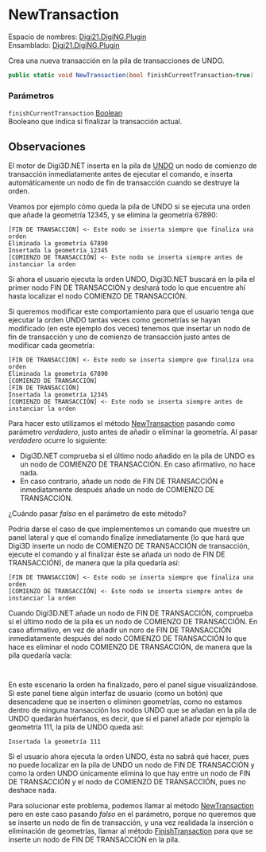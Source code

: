 # NewTransaction

Espacio de nombres: [Digi21.DigiNG.Plugin](../../../../)  
Ensamblado: [Digi21.DigiNG.Plugin](../../../../)

Crea una nueva transacción en la pila de transacciones de UNDO.

```csharp
public static void NewTransaction(bool finishCurrentTransaction=true)
```

### Parámetros

`finishCurrentTransaction` [Boolean](https://docs.microsoft.com/en-us/dotnet/api/system.boolean?view=net-5.0)  
Booleano que indica si finalizar la transacción actual.

## Observaciones

El motor de Digi3D.NET inserta en la pila de [UNDO](../../../../../../../../referencia/digi3d.net/ventana-de-dibujo/ordenes/u/undo.md) un nodo de comienzo de transacción inmediatamente antes de ejecutar el comando, e inserta automáticamente un nodo de fin de transacción cuando se destruye la orden.

Veamos por ejemplo cómo queda la pila de UNDO si se ejecuta una orden que añade la geometría 12345, y se elimina la geometría 67890:

```text
[FIN DE TRANSACCIÓN] <- Este nodo se inserta siempre que finaliza una orden
Eliminada la geometría 67890
Insertada la geometría 12345
[COMIENZO DE TRANSACCIÓN] <- Este nodo se inserta siempre antes de instanciar la orden
```

Si ahora el usuario ejecuta la orden UNDO, Digi3D.NET buscará en la pila el primer nodo FIN DE TRANSACCIÓN y deshará todo lo que encuentre ahí hasta localizar el nodo COMIENZO DE TRANSACCIÓN.

Si queremos modificar este comportamiento para que el usuario tenga que ejecutar la orden UNDO tantas veces como geometrías se hayan modificado \(en este ejemplo dos veces\) tenemos que insertar un nodo de fin de transacción y uno de comienzo de transacción justo antes de modificar cada geometría:

```text
[FIN DE TRANSACCIÓN] <- Este nodo se inserta siempre que finaliza una orden
Eliminada la geometría 67890
[COMIENZO DE TRANSACCIÓN]
[FIN DE TRANSACCIÓN] 
Insertada la geometría 12345
[COMIENZO DE TRANSACCIÓN] <- Este nodo se inserta siempre antes de instanciar la orden
```

Para hacer esto utilizamos el método [NewTransaction](newtransaction.md) pasando como parámetro _verdadero_, justo antes de añadir o eliminar la geometría. Al pasar _verdadero_ ocurre lo siguiente:

* Digi3D.NET comprueba si el último nodo añadido en la pila de UNDO es un nodo de COMIENZO DE TRANSACCIÓN. En caso afirmativo, no hace nada.
* En caso contrario, añade un nodo de FIN DE TRANSACCIÓN e inmediatamente después añade un nodo de COMIENZO DE TRANSACCIÓN.

¿Cuándo pasar _falso_ en el parámetro de este método?

Podría darse el caso de que implementemos un comando que muestre un panel lateral y que el comando finalize inmediatamente \(lo que hará que Digi3D inserte un nodo de COMIENZO DE TRANSACCIÓN de transacción, ejecute el comando y al finalizar éste se añada un nodo de FIN DE TRANSACCIÓN\), de manera que la pila quedaría así:

```text
[FIN DE TRANSACCIÓN] <- Este nodo se inserta siempre que finaliza una orden
[COMIENZO DE TRANSACCIÓN] <- Este nodo se inserta siempre antes de instanciar la orden
```

Cuando Digi3D.NET añade un nodo de FIN DE TRANSACCIÓN, comprueba si el último nodo de la pila es un nodo de COMIENZO DE TRANSACCIÓN. En caso afirmativo, en vez de añadir un noro de FIN DE TRANSACCIÓN inmediatamente después del nodo COMIENZO DE TRANSACCIÓN lo que hace es eliminar el nodo COMIENZO DE TRANSACCIÓN, de manera que la pila quedaría vacía:

```text
 
```

En este escenario la orden ha finalizado, pero el panel sigue visualizándose. Si este panel tiene algún interfaz de usuario \(como un botón\) que desencadene que se inserten o eliminen geometrías, como no estamos dentro de ninguna transacción los nodos UNDO que se añadan en la pila de UNDO quedarán huérfanos, es decir, que si el panel añade por ejemplo la geometría 111, la pila de UNDO queda así:

```text
Insertada la geometría 111
```

Si el usuario ahora ejecuta la orden UNDO, ésta no sabrá qué hacer, pues no puede localizar en la pila de UNDO un nodo de FIN DE TRANSACCIÓN y como la orden UNDO únicamente elimina lo que hay entre un nodo de FIN DE TRANSACCIÓN y el nodo de COMIENZO DE TRANSACCIÓN, pues no deshace nada.

Para solucionar este problema, podemos llamar al método [NewTransaction](newtransaction.md) pero en este caso pasando _falso_ en el parámetro, porque no queremos que se inserte un nodo de fin de transacción, y una vez realidada la inserción o eliminación de geometrías, llamar al método [FinishTransaction](finishtransaction.md) para que se inserte un nodo de FIN DE TRANSACCIÓN en la pila.

